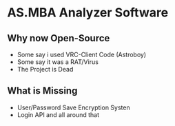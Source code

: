 # AS.MBA Analyzer Software

## Why now Open-Source
- Some say i used VRC-Client Code (Astroboy)
- Some say it was a RAT/Virus 
- The Project is Dead

## What is Missing 
- User/Password Save Encryption Systen
- Login API and all around that